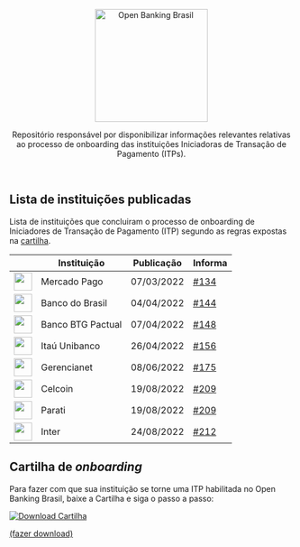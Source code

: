 <p align="center">
    <img width="200px" src="https://user-images.githubusercontent.com/66042/186520578-30b9fe50-3fd5-4194-9a8f-fcc0dfc52e15.png" align="center" alt="Open Banking Brasil" />
    <p align="center">
        Repositório responsável por disponibilizar informações relevantes relativas ao processo de onboarding das instituições Iniciadoras de Transação de Pagamento (ITPs).
    </p>
</p>


<br/>


## Lista de instituições publicadas
Lista de instituições que concluiram o processo de onboarding de Iniciadores de Transação de Pagamento (ITP) segundo as regras expostas na [cartilha](https://github.com/OpenBanking-Brasil/onboarding_itp/raw/main/cartilhas/Cartilha_Onboarding_ITP_v9.pdf).

| | Instituição                            | Publicação  | Informa | 
|-|----------------------------------------|-------------|---------|
| <img src="https://http2.mlstatic.com/frontend-assets/opb-logos/logo.svg" width=32/> | Mercado Pago | 07/03/2022 | [#134](https://mailchi.mp/ad257d30041d/open-banking-informa-8856066?e=2d43fcb971) |
| <img src="https://www.bb.com.br/docs/pub/inst/img/LogoBB.svg" width=32/> | Banco do Brasil | 04/04/2022 | [#144](https://mailchi.mp/a132af84bc97/open-banking-informa-8867378?e=f7f49bbeb8) |
| <img src="https://banking-public-prd.s3.sa-east-1.amazonaws.com/open-finance/logo/btgbanking/btgbanking.svg" width=32/> |  Banco BTG Pactual | 07/04/2022 | [#148](https://mailchi.mp/ea8bed419fa6/open-banking-informa-8868886) |
| <img src="https://user-images.githubusercontent.com/66042/165420657-3f991439-7c7b-4438-b191-02a1db2efdd1.png" width=32/> |  Itaú Unibanco | 26/04/2022 | [#156](https://mailchi.mp/1561ed8f37ef/open-banking-informa-8873274) |
| <img src="https://user-images.githubusercontent.com/66042/173893815-bf748bce-092f-42df-877c-1e247ab99b1c.png" width=32/> |  Gerencianet | 08/06/2022 | [#175](https://mailchi.mp/65def4454f1e/open-banking-informa-9079273) |
| <img src="https://user-images.githubusercontent.com/66042/186519749-4c1dadc5-79e5-4fa0-ae60-d5505c095cb2.png" width=32/> |  Celcoin | 19/08/2022 | [#209](https://mailchi.mp/d58792507e02/open-banking-informa-9161017) |
| <img src="https://user-images.githubusercontent.com/66042/186519763-b5e72b77-ae11-48ba-b19d-3d23bb43c455.png" width=32/> |  Parati | 19/08/2022 | [#209](https://mailchi.mp/d58792507e02/open-banking-informa-9161017) |
| <img src="https://user-images.githubusercontent.com/66042/186519770-a54f5f14-1161-4f4a-8a95-e56b3ab4070a.png" width=32/> |  Inter | 24/08/2022 | [#212](https://mailchi.mp/849907f0bb74/open-banking-informa-9161349) |


## Cartilha de _onboarding_
Para fazer com que sua instituição se torne uma ITP habilitada no Open Banking Brasil, baixe a Cartilha e siga o passo a passo:

[![Download Cartilha](https://user-images.githubusercontent.com/66042/162828193-d23e0e3f-18f3-4d3d-a8a3-87af1ab48647.png)](https://github.com/OpenBanking-Brasil/onboarding_itp/raw/main/cartilhas/Cartilha_Onboarding_ITP_v9.pdf)

[(fazer download)](https://github.com/OpenBanking-Brasil/onboarding_itp/raw/main/cartilhas/Cartilha_Onboarding_ITP_v9.pdf)
